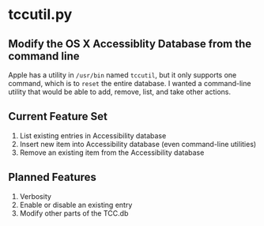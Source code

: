 tccutil.py
==========

## Modify the OS X Accessiblity Database from the command line
Apple has a utility in `/usr/bin` named `tccutil`, but it only supports one command, which is to `reset` the entire database.  I wanted a command-line utility that would be able to add, remove, list, and take other actions.

## Current Feature Set

1. List existing entries in Accessibility database
2. Insert new item into Accessibility database (even command-line utilities)
3. Remove an existing item from the Accessibility database


## Planned Features

1. Verbosity
2. Enable or disable an existing entry
3. Modify other parts of the TCC.db
